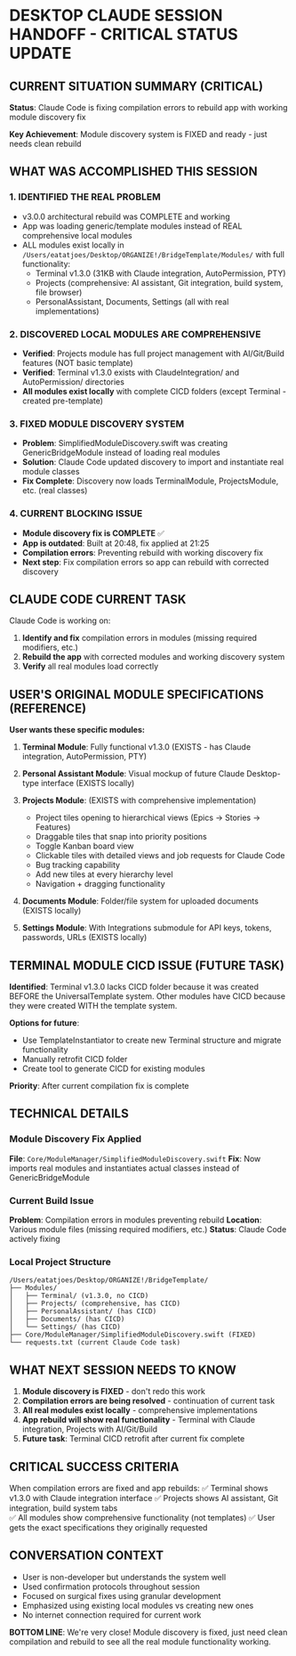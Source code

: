 # DESKTOP CLAUDE SESSION HANDOFF - CRITICAL STATUS UPDATE

## CURRENT SITUATION SUMMARY (CRITICAL)

**Status**: Claude Code is fixing compilation errors to rebuild app with working module discovery fix

**Key Achievement**: Module discovery system is FIXED and ready - just needs clean rebuild

## WHAT WAS ACCOMPLISHED THIS SESSION

### 1. IDENTIFIED THE REAL PROBLEM
- v3.0.0 architectural rebuild was COMPLETE and working
- App was loading generic/template modules instead of REAL comprehensive local modules
- ALL modules exist locally in `/Users/eatatjoes/Desktop/ORGANIZE!/BridgeTemplate/Modules/` with full functionality:
  * Terminal v1.3.0 (31KB with Claude integration, AutoPermission, PTY)
  * Projects (comprehensive: AI assistant, Git integration, build system, file browser)
  * PersonalAssistant, Documents, Settings (all with real implementations)

### 2. DISCOVERED LOCAL MODULES ARE COMPREHENSIVE
- **Verified**: Projects module has full project management with AI/Git/Build features (NOT basic template)
- **Verified**: Terminal v1.3.0 exists with ClaudeIntegration/ and AutoPermission/ directories
- **All modules exist locally** with complete CICD folders (except Terminal - created pre-template)

### 3. FIXED MODULE DISCOVERY SYSTEM
- **Problem**: SimplifiedModuleDiscovery.swift was creating GenericBridgeModule instead of loading real modules
- **Solution**: Claude Code updated discovery to import and instantiate real module classes
- **Fix Complete**: Discovery now loads TerminalModule, ProjectsModule, etc. (real classes)

### 4. CURRENT BLOCKING ISSUE
- **Module discovery fix is COMPLETE** ✅
- **App is outdated**: Built at 20:48, fix applied at 21:25
- **Compilation errors**: Preventing rebuild with working discovery fix
- **Next step**: Fix compilation errors so app can rebuild with corrected discovery

## CLAUDE CODE CURRENT TASK

Claude Code is working on:
1. **Identify and fix** compilation errors in modules (missing required modifiers, etc.)
2. **Rebuild the app** with corrected modules and working discovery system  
3. **Verify** all real modules load correctly

## USER'S ORIGINAL MODULE SPECIFICATIONS (REFERENCE)

**User wants these specific modules:**

1. **Terminal Module**: Fully functional v1.3.0 (EXISTS - has Claude integration, AutoPermission, PTY)

2. **Personal Assistant Module**: Visual mockup of future Claude Desktop-type interface (EXISTS locally)

3. **Projects Module**: (EXISTS with comprehensive implementation)
   - Project tiles opening to hierarchical views (Epics → Stories → Features)
   - Draggable tiles that snap into priority positions
   - Toggle Kanban board view
   - Clickable tiles with detailed views and job requests for Claude Code
   - Bug tracking capability
   - Add new tiles at every hierarchy level
   - Navigation + dragging functionality

4. **Documents Module**: Folder/file system for uploaded documents (EXISTS locally)

5. **Settings Module**: With Integrations submodule for API keys, tokens, passwords, URLs (EXISTS locally)

## TERMINAL MODULE CICD ISSUE (FUTURE TASK)

**Identified**: Terminal v1.3.0 lacks CICD folder because it was created BEFORE the UniversalTemplate system. Other modules have CICD because they were created WITH the template system.

**Options for future**:
- Use TemplateInstantiator to create new Terminal structure and migrate functionality
- Manually retrofit CICD folder
- Create tool to generate CICD for existing modules

**Priority**: After current compilation fix is complete

## TECHNICAL DETAILS

### Module Discovery Fix Applied
**File**: `Core/ModuleManager/SimplifiedModuleDiscovery.swift`
**Fix**: Now imports real modules and instantiates actual classes instead of GenericBridgeModule

### Current Build Issue
**Problem**: Compilation errors in modules preventing rebuild
**Location**: Various module files (missing required modifiers, etc.)
**Status**: Claude Code actively fixing

### Local Project Structure
```
/Users/eatatjoes/Desktop/ORGANIZE!/BridgeTemplate/
├── Modules/
│   ├── Terminal/ (v1.3.0, no CICD)
│   ├── Projects/ (comprehensive, has CICD)
│   ├── PersonalAssistant/ (has CICD)
│   ├── Documents/ (has CICD)
│   └── Settings/ (has CICD)
├── Core/ModuleManager/SimplifiedModuleDiscovery.swift (FIXED)
└── requests.txt (current Claude Code task)
```

## WHAT NEXT SESSION NEEDS TO KNOW

1. **Module discovery is FIXED** - don't redo this work
2. **Compilation errors are being resolved** - continuation of current task
3. **All real modules exist locally** - comprehensive implementations
4. **App rebuild will show real functionality** - Terminal with Claude integration, Projects with AI/Git/Build
5. **Future task**: Terminal CICD retrofit after current fix complete

## CRITICAL SUCCESS CRITERIA

When compilation errors are fixed and app rebuilds:
✅ Terminal shows v1.3.0 with Claude integration interface
✅ Projects shows AI assistant, Git integration, build system tabs  
✅ All modules show comprehensive functionality (not templates)
✅ User gets the exact specifications they originally requested

## CONVERSATION CONTEXT

- User is non-developer but understands the system well
- Used confirmation protocols throughout session
- Focused on surgical fixes using granular development
- Emphasized using existing local modules vs creating new ones
- No internet connection required for current work

**BOTTOM LINE**: We're very close! Module discovery is fixed, just need clean compilation and rebuild to see all the real module functionality working.
